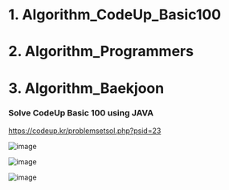 # 1. Algorithm_CodeUp_Basic100
# 2. Algorithm_Programmers
# 3. Algorithm_Baekjoon


### Solve CodeUp Basic 100 using JAVA

https://codeup.kr/problemsetsol.php?psid=23

![image](https://user-images.githubusercontent.com/86952093/148695443-c252d447-ca12-4626-bc2d-68bb1c97e7b6.png)

![image](https://user-images.githubusercontent.com/86952093/148695500-f5d2e619-43d5-45aa-86ae-15ecf2e2e884.png)

![image](https://user-images.githubusercontent.com/86952093/148695509-aba90270-fe69-4ef3-a7c1-345a8ce62c95.png)
